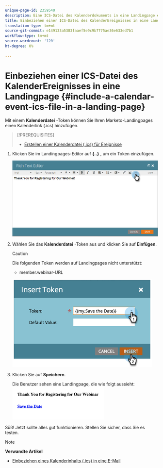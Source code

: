 ```yaml
---
unique-page-id: 2359540
description: Eine ICS-Datei des Kalenderdokuments in eine Landingpage einschließen - Marketing Docs - Produktdokumentation
title: Einbeziehen einer ICS-Datei des KalenderEreignisses in eine Landingpage
translation-type: tm+mt
source-git-commit: e149133a5383faaef5e9c9b7775ae36e633ed7b1
workflow-type: tm+mt
source-wordcount: '120'
ht-degree: 0%

---
```



# Einbeziehen einer ICS-Datei des KalenderEreignisses in eine Landingpage {#include-a-calendar-event-ics-file-in-a-landing-page}

Mit einem **Kalenderdatei** -Token können Sie Ihren Marketo-Landingpages einen Kalenderlink (.ics) hinzufügen.

>[!PREREQUISITES]
>
>* [Erstellen einer Kalenderdatei (.ics) für Ereignisse](../../../../product-docs/email-marketing/general/functions-in-the-editor/create-a-calendar-event-ics-file.md)

>



1. Klicken Sie im Landingpages-Editor auf **{..}** , um ein Token einzufügen.

   ![](assets/image2015-7-8-17-3a51-3a29.png)

1. Wählen Sie das **Kalenderdatei** -Token aus und klicken Sie auf **Einfügen**.

   >[!CAUTION]
   >
   >Die folgenden Token werden auf Landingpages nicht unterstützt:
   >
   >    
   >    
   >    * member.webinar-URL


   ![](assets/image2015-1-6-16-3a31-3a28.png)

1. Klicken Sie auf **Speichern**.

   Die Benutzer sehen eine Landingpage, die wie folgt aussieht:   ![](assets/image2015-1-6-16-3a42-3a51.png)

Süß! Jetzt sollte alles gut funktionieren. Stellen Sie sicher, dass Sie es testen.

>[!NOTE]
>
>**Verwandte Artikel**
>
>* [Einbeziehen eines Kalenderinhalts (.ics) in eine E-Mail](../../../../product-docs/email-marketing/general/functions-in-the-editor/include-a-calendar-event-ics-in-an-email.md)

>



